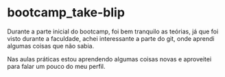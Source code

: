 # bootcamp_take-blip

Durante a parte inicial do bootcamp, foi bem tranquilo as teórias, já que foi visto durante  a faculdade,
achei interessante a parte do git, onde aprendi algumas coisas que não sabia.

Nas aulas práticas estou aprendendo algumas coisas novas e aproveitei para falar um pouco do meu perfil.
